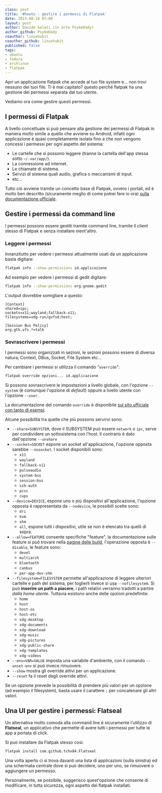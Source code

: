 ```yaml
---
class: post
title: '#howto - gestire i permessi di Flatpak'
date: 2023-08-18 07:00
layout: post
author: Davide Galati (in arte PsykeDady)
author_github: PsykeDady
coauthor: linuxhubit
coauthor_github: linuxhubit
published: false
tags:
- ubuntu
- fedora
- archlinux
- flatpak
---
```


Apri un applicazione flatpak che accede al tuo file system e... non trovi nessuno dei tuoi file. Ti è mai capitato? questo perché flatpak ha una gestione dei permessi separata dal tuo utente.

Vediamo ora come gestire questi permessi.

## I permessi di Flatpak

A livello concettuale si può pensare alla gestione dei permessi di Flatpak in maniera molto simile a quello che avviene su Android, infatti ogni applicazione è quasi completamente isolata fino a che non vengono concessi i permessi per ogni aspetto del sistema:

- Le cartelle che si possono leggere (tranne la cartella dell'app stessa sotto `~/.var/app/`).
- La connessione ad internet.
- Le chiamate di sistema.
- Servizi di sistema quali audio, grafica o meccanismi di input.
- etc...

Tutto ciò avviene tramite un concetto base di Flatpak, ovvero i portali, ed è molto ben descritto (sicuramente meglio di come potrei fare io ora) [sulla documentazione ufficiale](https://docs.flatpak.org/en/latest/sandbox-permissions.html).

## Gestire i permessi da command line

I permessi possono essere gestiti tramite command line, tramite il client stesso di Flatpak e senza installare nient'altro.

### Leggere i permessi

Innanzitutto per vedere i permessi attualmente usati da un applicazione basta digitare: 

```bash
flatpak info --show-permissions id.applicazione
```

Ad esempio per vedere i permessi di gedit digitare:

```bash
flatpak info --show-permissions org.gnome.gedit 
```

L'output dovrebbe somigliare a questo:

```plain
[Context]
shared=ipc;
sockets=x11;wayland;fallback-x11;
filesystems=xdg-run/gvfsd;host;

[Session Bus Policy]
org.gtk.vfs.*=talk
```

### Sovrascrivere i permessi

I permessi sono organizzati in sezioni, le sezioni possono essere di diversa natura, Context, DBus, Socket, File System etc...

Per cambiare i permessi si utilizza il comando "`override`":

```bash
flatpak override opzioni... id.applicazione
```

Si possono sovrascrivere le impostazioni a livello globale, con l'opzione `--system` (è comunque l'opzione di *default*) oppure a livello utente con l'opzione `--user`.

La documentazione del comando `override` è disponibile [sul sito ufficiale con tanto di esempi](https://docs.flatpak.org/en/latest/flatpak-command-reference.html?highlight=override#flatpak-override). 

Alcune possibilità tra quelle che più possono servirvi sono: 

- `--share=SUBSYSTEM`, dove il SUBSYSTEM può essere `network` o `ipc`, serve per condividere un sottosistema con l'host. Il contrario è dato dall'opzione `--unshare`
- `--socket=SOCKET` espone un socket all'applicazione, l'opzione opposta sarebbe `--nosocket`. I socket disponibili sono: 
  - `x11`
  - `wayland`
  - `fallback-x11`
  - `pulseaudio`
  - `system-bus`
  - `session-bus`
  - `ssh-auth`
  - `pcsc`
  - `cups`
- `--device=DEVICE`, espone uno o più dispositivi all'applicazione, l'opzione opposta è rappresentata da `--nodevice`, le possibili scelte sono:
  - `dri`
  - `kvm`
  - `shm`
  - `all`, espone tutti i dispositivi, utile se non è elencato tra quelli di sopra.
- `--allow=FEATURE` consente specifiche "feature", la documentazione sulle feature si può trovare nella [pagine delle build](https://docs.flatpak.org/en/latest/flatpak-command-reference.html?highlight=override#flatpak-build-finish), l'operazione opposta è `--disable`, le feature sono: 
  - `devel`
  - `multiarch`
  - `bluetooth`
  - `canbus`
  - `per-app-dev-shm`
- `--filesystem=FILESYSTEM` permette all'applicazione di leggere ulteriori cartelle e path del sistema, per toglierli invece si usa `--nofilesystem`. Si può **inserire un path a piacere**, i path relativi verranno tradotti a partire *dalla home utente*. Tuttavia esistono anche delle opzioni predefinite: 
  - `home`
  - `host`
  - `host-os`
  - `host-etc`
  - `xdg-desktop`
  - `xdg-documents`
  - `xdg-download`
  - `xdg-music`
  - `xdg-pictures`
  - `xdg-public-share`
  - `xdg-templates`
  - `xdg-videos`
- `--env=VAR=VALUE` imposta una variabile d'ambiente, con il comando `--unset-env` si può invece rimuovere.
- `--show` mostra gli override attivi per un applicazione.
- `--reset` fa il reset degli override attivi.

Se un opzione prevede la possibilità di prendere più valori per un opzione (ad esempio il filesystem), basta usare il carattere `;` per concatenare gli altri valori.

## Una UI per gestire i permessi: Flatseal

Un alternativa molto comoda alla command line è sicuramente l'utilizzo di **Flatseal**, un applicativo che permette di avere tutti i permessi per tutte le app a portata di click. 

Si può installare da Flatpak stesso così: 

```bash
flatpak install com.github.tchx84.Flatseal
```

Una volta aperto ci si trova davanti una lista di applicazioni (sulla sinistra) ed una schermata centrale dove si può decidere, uno per uno, se rimuovere o aggiungere un permesso.

Personalmente, se possibile, suggerisco quest'opzione che consente di modificare, in tutta sicurezza, ogni aspetto dei flatpak installati.
